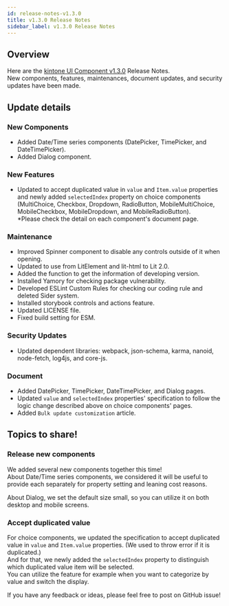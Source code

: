 ```yaml
---
id: release-notes-v1.3.0
title: v1.3.0 Release Notes
sidebar_label: v1.3.0 Release Notes
---
```


## Overview

Here are the [kintone UI Component v1.3.0](https://github.com/kintone-labs/kintone-ui-component/releases/tag/v1.3.0) Release Notes.<br>
New components, features, maintenances, document updates, and security updates have been made.

## Update details
### New Components
- Added Date/Time series components (DatePicker, TimePicker, and DateTimePicker).
- Added Dialog component.

### New Features
- Updated to accept duplicated value in `value` and `Item.value` properties and newly added `selectedIndex` property on choice components (MultiChoice, Checkbox, Dropdown, RadioButton, MobileMultiChoice, MobileCheckbox, MobileDropdown, and MobileRadioButton).<br>
  *Please check the detail on each component's document page.

### Maintenance
- Improved Spinner component to disable any controls outside of it when opening.
- Updated to use from LitElement and lit-html to Lit 2.0.
- Added the function to get the information of developing version.
- Installed Yamory for checking package vulnerability.
- Developed ESLint Custom Rules for checking our coding rule and deleted Sider system.
- Installed storybook controls and actions feature.
- Updated LICENSE file.
- Fixed build setting for ESM.

### Security Updates
- Updated dependent libraries: webpack, json-schema, karma, nanoid, node-fetch, log4js, and core-js.

### Document
- Added DatePicker, TimePicker, DateTimePicker, and Dialog pages.
- Updated `value` and `selectedIndex` properties' specification to follow the logic change described above on choice components' pages.
- Added `Bulk update customization` article.

## Topics to share!

### Release new components
We added several new components together this time!<br>
About Date/Time series components, we considered it will be useful to provide each separately for property setting and leaning cost reasons.

About Dialog, we set the default size small, so you can utilize it on both desktop and mobile screens.

### Accept duplicated value
For choice components, we updated the specification to accept duplicated value in `value` and `Item.value` properties. (We used to throw error if it is duplicated.)<br>
And for that, we newly added the `selectedIndex` property to distinguish which duplicated value item will be selected.<br>
You can utilize the feature for example when you want to categorize by value and switch the display.

If you have any feedback or ideas, please feel free to post on GitHub issue!
